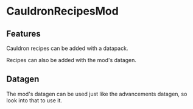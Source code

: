 # CauldronRecipesMod

## Features
Cauldron recipes can be added with a datapack.

Recipes can also be added with the mod's datagen.

## Datagen
The mod's datagen can be used just like the advancements datagen, so look into that to use it.
